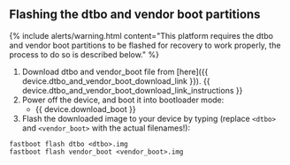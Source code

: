 ## Flashing the dtbo and vendor boot partitions

{% include alerts/warning.html content="This platform requires the dtbo and vendor boot partitions to be flashed for recovery to work properly, the process to do so is described below." %}

1. Download dtbo and vendor_boot file from [here]({{ device.dtbo_and_vendor_boot_download_link }}). {{ device.dtbo_and_vendor_boot_download_link_instructions }}
2. Power off the device, and boot it into bootloader mode:
    * {{ device.download_boot }}
3. Flash the downloaded image to your device by typing (replace `<dtbo>` and `<vendor_boot>` with the actual filenames!):
```
fastboot flash dtbo <dtbo>.img
fastboot flash vendor_boot <vendor_boot>.img
```
